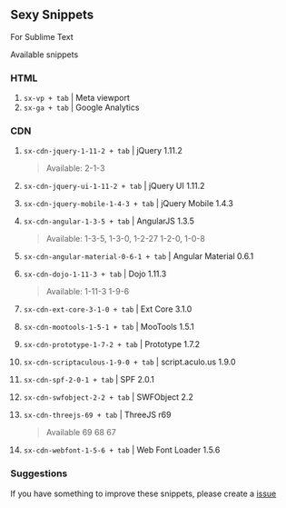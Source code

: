 ## Sexy Snippets

For Sublime Text

Available snippets

### HTML

1. `sx-vp + tab` | Meta viewport
1. `sx-ga + tab` | Google Analytics


### CDN
1. `sx-cdn-jquery-1-11-2 + tab` | jQuery 1.11.2

    > Available: 2-1-3
1. `sx-cdn-jquery-ui-1-11-2 + tab` | jQuery UI 1.11.2
1. `sx-cdn-jquery-mobile-1-4-3 + tab` | jQuery Mobile 1.4.3
1. `sx-cdn-angular-1-3-5 + tab` | AngularJS 1.3.5

    > Available: 1-3-5, 1-3-0, 1-2-27 1-2-0, 1-0-8
1. `sx-cdn-angular-material-0-6-1 + tab` | Angular Material 0.6.1
1. `sx-cdn-dojo-1-11-3 + tab` | Dojo 1.11.3

    > Available: 1-11-3 1-9-6
1. `sx-cdn-ext-core-3-1-0 + tab` | Ext Core 3.1.0
1. `sx-cdn-mootools-1-5-1 + tab` | MooTools 1.5.1
1. `sx-cdn-prototype-1-7-2 + tab` | Prototype 1.7.2
1. `sx-cdn-scriptaculous-1-9-0 + tab` | script.aculo.us 1.9.0
1. `sx-cdn-spf-2-0-1 + tab` | SPF 2.0.1
1. `sx-cdn-swfobject-2-2 + tab` | SWFObject 2.2
1. `sx-cdn-threejs-69 + tab` | ThreeJS r69

    > Available 69 68 67
1. `sx-cdn-webfont-1-5-6 + tab` | Web Font Loader 1.5.6

### Suggestions

If you have something to improve these snippets, please create a [issue](https://github.com/felquis/SexySnippets/issues)
